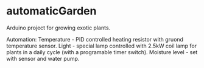 # automaticGarden
Arduino project for growing exotic plants.

Automation: 
Temperature - PID controlled heating resistor with gruond temperature sensor.
Light - special lamp controlled with 2.5kW coil lamp for plants in a daily cycle (with a programable timer switch). 
Moisture level - set with sensor and water pump.
